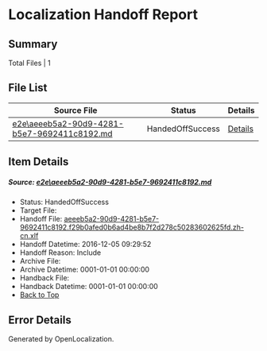 # <a name='report-top'></a> Localization Handoff Report

## Summary
 Total Files | 1

## File List
 Source File | Status | Details 
 ----------- | ------ | ------- 
 [e2e\aeeeb5a2-90d9-4281-b5e7-9692411c8192.md](https://github.com/OpenLocalizationTestOrg/ol-test0/blob/8d59b28d5648a6ee14b9bc5c9b7166164ce769dd/e2e/aeeeb5a2-90d9-4281-b5e7-9692411c8192.md) | HandedOffSuccess | [Details](#961de8a931eef3b19c1cdec40b4f677079af63361)

## Item Details
##### <a name='961de8a931eef3b19c1cdec40b4f677079af63361'></a> Source: [e2e\aeeeb5a2-90d9-4281-b5e7-9692411c8192.md](https://github.com/OpenLocalizationTestOrg/ol-test0/blob/8d59b28d5648a6ee14b9bc5c9b7166164ce769dd/e2e/aeeeb5a2-90d9-4281-b5e7-9692411c8192.md)
* Status: HandedOffSuccess
* Target File: 
* Handoff File: [aeeeb5a2-90d9-4281-b5e7-9692411c8192.f29b0afed0b6ad4be8b7f2d278c50283602625fd.zh-cn.xlf](https://github.com/OpenLocalizationTestOrg/ol-test0-handoff/blob/ce74583389b1a4e1501ef568d2ca5fbd16defb8a/ol-handoff/OpenLocalizationTestOrg/ol-test0-zhcn/shujia/ht/aeeeb5a2-90d9-4281-b5e7-9692411c8192.f29b0afed0b6ad4be8b7f2d278c50283602625fd.zh-cn.xlf)
* Handoff Datetime: 2016-12-05 09:29:52
* Handoff Reason: Include
* Archive File: 
* Archive Datetime: 0001-01-01 00:00:00
* Handback File: 
* Handback Datetime: 0001-01-01 00:00:00
* [Back to Top](#report-top)


## Error Details

Generated by OpenLocalization.
